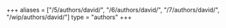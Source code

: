 +++
aliases = ["/5/authors/david/", "/6/authors/david/", "/7/authors/david/", "/wip/authors/david/"]
type = "authors"
+++
